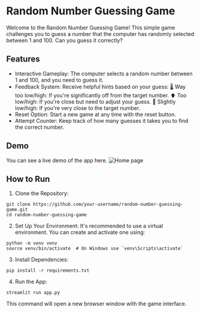 # Random Number Guessing Game
Welcome to the Random Number Guessing Game! This simple game challenges you to guess a number that the computer has randomly selected between 1 and 100. Can you guess it correctly?

## Features
- Interactive Gameplay: The computer selects a random number between 1 and 100, and you need to guess it.
- Feedback System: Receive helpful hints based on your guess:
  🌡️ Way too low/high: If you're significantly off from the target number.
  ⬆️ Too low/high: If you're close but need to adjust your guess.
  🔼 Slightly low/high: If you're very close to the target number.
- Reset Option: Start a new game at any time with the reset button.
- Attempt Counter: Keep track of how many guesses it takes you to find the correct number.

## Demo
You can see a live demo of the app here.
![Home page](https://github.com/user-attachments/assets/eb91d8a8-4874-4139-9583-be1f8707f267)

## How to Run
1. Clone the Repository:
```
git clone https://github.com/your-username/random-number-guessing-game.git
cd random-number-guessing-game
```
2. Set Up Your Environment: It's recommended to use a virtual environment. You can create and activate one using:
```
python -m venv venv
source venv/bin/activate  # On Windows use `venv\Scripts\activate`
```
3. Install Dependencies:
```
pip install -r requirements.txt
```
4. Run the App:
```
streamlit run app.py
```
This command will open a new browser window with the game interface.
